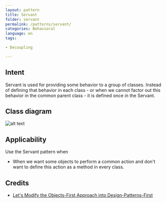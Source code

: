 ```yaml
---
layout: pattern
title: Servant
folder: servant
permalink: /patterns/servant/
categories: Behavioral
language: en
tags:

- Decoupling

---
```


## Intent

Servant is used for providing some behavior to a group of classes.
Instead of defining that behavior in each class - or when we cannot factor out
this behavior in the common parent class - it is defined once in the Servant.

## Class diagram

![alt text](/etc/servant-pattern.png "Servant")

## Applicability

Use the Servant pattern when

* When we want some objects to perform a common action and don't want to define this action as a
  method in every class.

## Credits

* [Let's Modify the Objects-First Approach into Design-Patterns-First](http://edu.pecinovsky.cz/papers/2006_ITiCSE_Design_Patterns_First.pdf)
